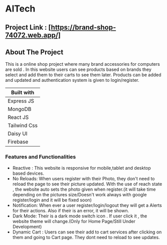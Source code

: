 # AlTech #

## Project Link : [https://brand-shop-74072.web.app/] ##

## About The Project ##
This is a online shop project where many brand accessories for computers are sold . In this website users can see products based on brands they select and add them to their carts to see them later. Products can be added and updated and authentication system is given to login/register. 

Built with    | 
------------  | 
Express JS    |  
MongoDB       |  
React JS      |  
Tailwind Css  |  
Daisy UI      | 
Firebase      | 


### Features and Functionalities ###

- Reactive : This website is responsive for mobile,tablet and desktop based devices.
- No Reloads: When users register with their Photo, they don't need to reload the page to see their picture updated. With the use of reach state , the website auto sets the photo given when register.(it will take time depending on the pictures size/Doesn't work always with google register/login and it will be fixed soon)
- Notification: When ever a user register/login/logout they will get a Alerts for their actions. Also if their is an error, it will be shown.
- Dark Mode: Their is a dark mode switch icon . If user click it , the website theme will change.(Only for Home Page/Still Under Development)
- Dynamic Cart : Users can see their add to cart services after clicking on them and going to Cart page. They dont need to reload to see updates. 